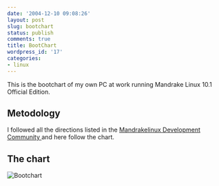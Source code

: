 ```yaml
---
date: '2004-12-10 09:08:26'
layout: post
slug: bootchart
status: publish
comments: true
title: BootChart
wordpress_id: '17'
categories:
- linux
---
```


This is the bootchart of my own PC at work running Mandrake Linux 10.1 Official Edition.


## Metodology
I followed all the directions listed in the [Mandrakelinux Development Community ](http://qa.mandriva.com/twiki/bin/view/Main/BootTimeOptimisation) and here follow the chart.


## The chart
![Bootchart](http://localhost/wordpress/wp-content/uploads/2008/02/bootchart.png)

